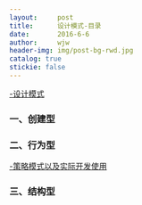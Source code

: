 ```yaml
---
layout:     post                  
title:      设计模式-目录      
date:       2016-6-6             
author:     wjw                   
header-img: img/post-bg-rwd.jpg  
catalog: true   
stickie: false                       
---
```

  
 [-设计模式](http://wjwcloud.com/2018/03/30/Design_pattern/)
 
 ### 一、创建型
 
 
 ### 二、行为型
 
 
 [-策略模式以及实际开发使用](http://wjwcloud.com/2018/08/27/Strategy/)
 
 
 ### 三、结构型